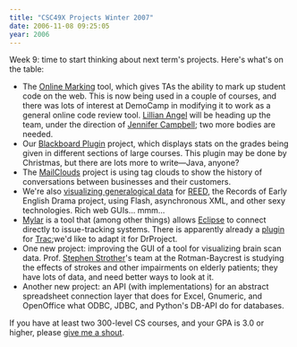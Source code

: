 ```yaml
---
title: "CSC49X Projects Winter 2007"
date: 2006-11-08 09:25:05
year: 2006
---
```

Week 9: time to start thinking about next term's projects.  Here's what's on the table:
<ul>
  <li>The <a href="https://stanley.cs.utoronto.ca/csc49x/drproject/olm">Online Marking</a> tool, which gives TAs the ability to mark up student code on the web.  This is now being used in a couple of courses, and there was lots of interest at DemoCamp in modifying it to work as a general online code review tool.  <a href="https://stanley.cs.utoronto.ca/csc49x/drproject/olm/wiki/LillianAngel">Lillian Angel</a> will be heading up the team, under the direction of <a href="http://www.cs.toronto.edu/~campbell">Jennifer Campbell</a>; two more bodies are needed.</li>
  <li>Our <a href="https://stanley.cs.utoronto.ca/csc49x/drproject/BB_Stats">Blackboard Plugin</a> project, which displays stats on the grades being given in different sections of large courses.  This plugin may be done by Christmas, but there are lots more to write—Java, anyone?</li>
  <li>The <a href="https://stanley.cs.utoronto.ca/csc49x/drproject/MailClouds">MailClouds</a> project is using tag clouds to show the history of conversations between businesses and their customers.</li>
  <li>We're also <a href="https://stanley.cs.utoronto.ca/csc49x/drproject/TreeViz">visualizing generalogical data</a> for <a href="http://www.reed.utoronto.ca/index.html">REED</a>, the Records of Early English Drama project, using Flash, asynchronous XML, and other sexy technologies.  Rich web GUIs… mmm…</li>
  <li><a href="http://www.eclipse.org/mylar/">Mylar</a> is a tool that (among other things) allows <a href="http://www.eclipse.org">Eclipse</a> to connect directly to issue-tracking systems.  There is apparently already a <a href="http://wiki.eclipse.org/index.php/Mylar_Trac_Connector">plugin</a> for <a href="http://trac.edgewall.org">Trac</a>;we'd like to adapt it for DrProject.</li>
  <li>One new project: improving the GUI of a tool for visualizing brain scan data.  Prof. <a href="http://medbio.utoronto.ca/faculty/strother.html">Stephen Strother</a>'s team at the Rotman-Baycrest is studying the effects of strokes and other impairments on elderly patients; they have lots of data, and need better ways to look at it.</li>
  <li>Another new project: an API (with implementations) for an abstract spreadsheet connection layer that does for Excel, Gnumeric, and OpenOffice what ODBC, JDBC, and Python's DB-API do for databases.</li>
</ul>
If you have at least two 300-level CS courses, and your GPA is 3.0 or higher, please <a href="mailto:{{site.author.email}}">give me a shout</a>.
